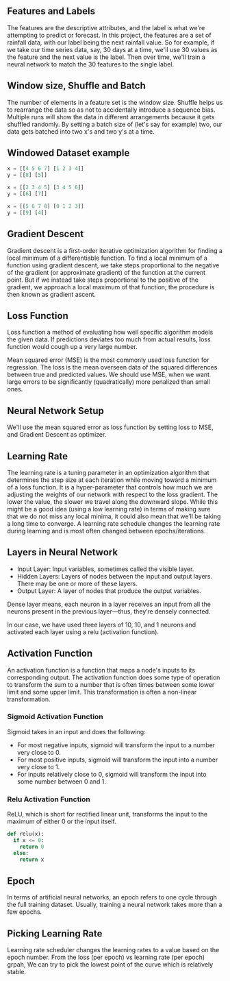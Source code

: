 ## Features and Labels

The features are the descriptive attributes, and the label is what we're attempting to predict or forecast. In this project,  the features are a set of rainfall data, with our label being the next rainfall value. So for example, if we take our time series data, say, 30 days at a time, we'll use 30 values as the feature and the next value is the label. Then over time, we'll train a neural network to match the 30 features to the single label.


## Window size, Shuffle and Batch

The number of elements in a feature set is the window size. Shuffle helps us to rearrange the data so as not to accidentally  introduce a sequence bias. Multiple runs will show the data in different arrangements because it gets shuffled randomly. By setting a batch size of (let's say for example) two, our data gets batched into two x's and two y's at a time.

## Windowed Dataset example

```python
x = [[4 5 6 7] [1 2 3 4]]
y = [[8] [5]]

x = [[2 3 4 5] [3 4 5 6]]
y = [[6] [7]]

x = [[5 6 7 8] [0 1 2 3]]
y = [[9] [4]]
```
## Gradient Descent
Gradient descent is a first-order iterative optimization algorithm for finding a local minimum of a differentiable function. To find  a local minimum of a function using gradient descent, we take steps proportional to the negative of the gradient (or approximate gradient) of the function at the current point. But if we instead take steps proportional to the positive of the gradient, we approach a local maximum of that function; the procedure is then known as gradient ascent.

## Loss Function
Loss function a method of evaluating how well specific algorithm models the given data. If predictions deviates too much from actual results, loss function would cough up a very large number. 

Mean squared error (MSE) is the most commonly used loss function for regression. The loss is the mean overseen data of the squared differences between true and predicted values. We should use MSE, when we want large errors to be significantly (quadratically) more penalized than small ones.

## Neural Network Setup
We'll use the mean squared error as loss function by setting loss to MSE, and Gradient Descent as optimizer. 

## Learning Rate
The learning rate is a tuning parameter in an optimization algorithm that determines the step size at each iteration while moving toward a minimum of a loss function. It is a hyper-parameter that controls how much we are adjusting the weights of our network with respect to the loss gradient. The lower the value, the slower we travel along the downward slope. While this might be a good idea (using a low learning rate) in terms of making sure that we do not miss any local minima, it could also mean that we’ll be taking a long time to converge. A learning rate schedule changes the learning rate during learning and is most often changed between epochs/iterations. 

## Layers in Neural Network

* Input Layer: Input variables, sometimes called the visible layer.
* Hidden Layers: Layers of nodes between the input and output layers. There may be one or more of these layers.
* Output Layer: A layer of nodes that produce the output variables.

Dense layer means, each neuron in a layer receives an input from all the neurons present in the previous layer—thus, they’re densely connected. 

In our case, we have used three layers of 10, 10, and 1 neurons and activated each layer using a relu (activation function).

## Activation Function

An activation function is a function that maps a node's inputs to its corresponding output. The activation function does some type of operation to transform the sum to a number that is often times between some lower limit and some upper limit. This transformation is often a non-linear transformation.

### Sigmoid Activation Function

Sigmoid takes in an input and does the following:

* For most negative inputs, sigmoid will transform the input to a number very close to 0.
* For most positive inputs, sigmoid will transform the input into a number very close to 1.
* For inputs relatively close to 0, sigmoid will transform the input into some number between 0 and 1.

### Relu Activation Function

ReLU, which is short for rectified linear unit, transforms the input to the maximum of either 0 or the input itself.

```python
def relu(x):
  if x <= 0:
    return 0
  else:
    return x
```

## Epoch

In terms of artificial neural networks, an epoch refers to one cycle through the full training dataset. Usually, training a neural network takes more than a few epochs.

## Picking Learning Rate

Learning rate scheduler changes the learning rates to a value based on the epoch number. From the loss (per epoch) vs learning rate (per epoch) grpah, We can try to pick the lowest point of the curve which is relatively stable. 









